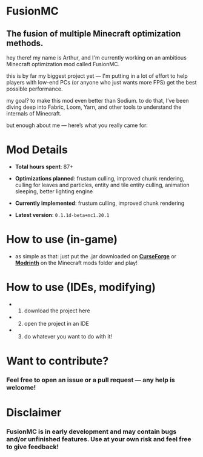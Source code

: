 # FusionMC
## The fusion of multiple Minecraft optimization methods.
hey there! my name is Arthur, and I'm currently working on an ambitious Minecraft optimization mod called FusionMC.

this is by far my biggest project yet — I'm putting in a lot of effort to help players with low-end PCs (or anyone who just wants more FPS) get the best possible performance.

my goal? to make this mod even better than Sodium. to do that, I’ve been diving deep into Fabric, Loom, Yarn, and other tools to understand the internals of Minecraft.

but enough about me — here’s what you really came for:

# Mod Details
- **Total hours spent**: 87+

- **Optimizations planned**: frustum culling, improved chunk rendering, culling for leaves and particles, entity and tile entity culling, animation sleeping, better lighting engine

- **Currently implemented**: frustum culling, improved chunk rendering

- **Latest version**: `0.1.1d-beta+mc1.20.1`

# How to use (in-game)

- as simple as that: just put the .jar downloaded on [**CurseForge**](https://www.curseforge.com/minecraft/mc-mods) or [**Modrinth**](https://modrinth.com/mods) on the Minecraft mods folder and play!

# How to use (IDEs, modifying)

- 1. download the project here
- 2. open the project in an IDE
- 3. do whatever you want to do with it!

# Want to contribute?

### Feel free to open an issue or a pull request — any help is welcome!

# Disclaimer

### FusionMC is in early development and may contain bugs and/or unfinished features. Use at your own risk and feel free to give feedback!
